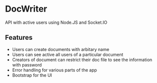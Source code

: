 # DocWriter
API with active users using Node.JS and Socket.IO

## Features
* Users can create documents with arbitary name
* Users can see active all users of a particular document
* Creators of document can restrict their doc file to see the information with password
* Error handling for various parts of the app
* Bootstrap for the UI
